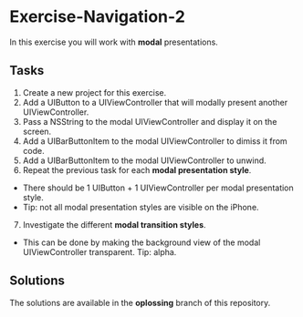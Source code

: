 # Exercise-Navigation-2

In this exercise you will work with **modal** presentations.

## Tasks
1. Create a new project for this exercise.
2. Add a UIButton to a UIViewController that will modally present another UIViewController.
3. Pass a NSString to the modal UIViewController and display it on the screen.
4. Add a UIBarButtonItem to the modal UIViewController to dimiss it from code.
5. Add a UIBarButtonItem to the modal UIViewController to unwind.
6. Repeat the previous task for each **modal presentation style**.
  - There should be 1 UIButton + 1 UIViewController per modal presentation style.
  - Tip: not all modal presentation styles are visible on the iPhone.
7. Investigate the different **modal transition styles**.
  - This can be done by making the background view of the modal UIViewController transparent. Tip: alpha.

## Solutions
The solutions are available in the **oplossing** branch of this repository.
